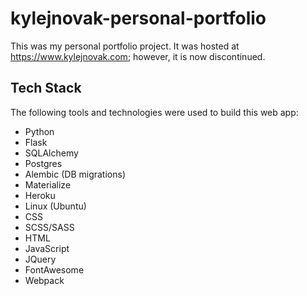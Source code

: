 # kylejnovak-personal-portfolio

This was my personal portfolio project. It was hosted at https://www.kylejnovak.com; however, it is now discontinued.

## Tech Stack

The following tools and technologies were used to build this web app:

- Python
- Flask
- SQLAlchemy
- Postgres
- Alembic (DB migrations)
- Materialize
- Heroku
- Linux (Ubuntu)
- CSS
- SCSS/SASS
- HTML
- JavaScript
- JQuery
- FontAwesome
- Webpack
